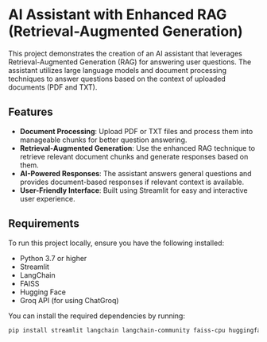 # AI Assistant with Enhanced RAG (Retrieval-Augmented Generation)

This project demonstrates the creation of an AI assistant that leverages Retrieval-Augmented Generation (RAG) for answering user questions. The assistant utilizes large language models and document processing techniques to answer questions based on the context of uploaded documents (PDF and TXT).

## Features

- **Document Processing**: Upload PDF or TXT files and process them into manageable chunks for better question answering.
- **Retrieval-Augmented Generation**: Use the enhanced RAG technique to retrieve relevant document chunks and generate responses based on them.
- **AI-Powered Responses**: The assistant answers general questions and provides document-based responses if relevant context is available.
- **User-Friendly Interface**: Built using Streamlit for easy and interactive user experience.

## Requirements

To run this project locally, ensure you have the following installed:

- Python 3.7 or higher
- Streamlit
- LangChain
- FAISS
- Hugging Face
- Groq API (for using ChatGroq)
  
You can install the required dependencies by running:

```bash
pip install streamlit langchain langchain-community faiss-cpu huggingface_hub
